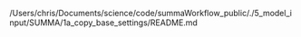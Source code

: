 /Users/chris/Documents/science/code/summaWorkflow_public/./5_model_input/SUMMA/1a_copy_base_settings/README.md